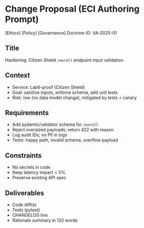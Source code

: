 # Change Proposal (ECI Authoring Prompt)
[Ethics] [Policy] [Governance]
Doctrine-ID: VA-2025-01   <!-- link this to your Virtue Accords entry -->

## Title
Hardening: Citizen Shield `/enroll` endpoint input validation

## Context
- Service: Lab6-proof (Citizen Shield)
- Goal: sanitize inputs, enforce schema, add unit tests
- Risk: low (no data model change), mitigated by tests + canary

## Requirements
- Add pydantic/validator schema for `/enroll`
- Reject oversized payloads; return 422 with reason
- Log audit IDs; no PII in logs
- Tests: happy path, invalid schema, overflow payload

## Constraints
- No secrets in code
- Keep latency impact < 5%
- Preserve existing API spec

## Deliverables
- Code diff(s)
- Tests (pytest)
- CHANGELOG line
- Rationale summary in 120 words
